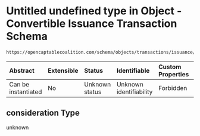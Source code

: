 # Untitled undefined type in Object - Convertible Issuance Transaction Schema

```txt
https://opencaptablecoalition.com/schema/objects/transactions/issuance/ConvertibleIssuance.schema.json#/properties/consideration
```



| Abstract            | Extensible | Status         | Identifiable            | Custom Properties | Additional Properties | Access Restrictions | Defined In                                                                                                                            |
| :------------------ | :--------- | :------------- | :---------------------- | :---------------- | :-------------------- | :------------------ | :------------------------------------------------------------------------------------------------------------------------------------ |
| Can be instantiated | No         | Unknown status | Unknown identifiability | Forbidden         | Allowed               | none                | [ConvertibleIssuance.schema.json*](../../schema/objects/transactions/issuance/ConvertibleIssuance.schema.json "open original schema") |

## consideration Type

unknown
